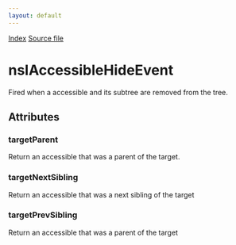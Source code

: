 ```yaml
---
layout: default
---
```

<div id='links'><a href="../index.html">Index</a>
<a href="http://dxr.mozilla.org/mozilla-central/source/accessible/interfaces/nsIAccessibleHideEvent.idl">Source file</a>
</div>

# nsIAccessibleHideEvent #
  
Fired when a accessible and its subtree are removed from the tree.  
  

## Attributes ##

### targetParent ###
  
Return an accessible that was a parent of the target.  
  

### targetNextSibling ###
  
Return an accessible that was a next sibling of the target  
  

### targetPrevSibling ###
  
Return an accessible that was a parent of the target  
  
